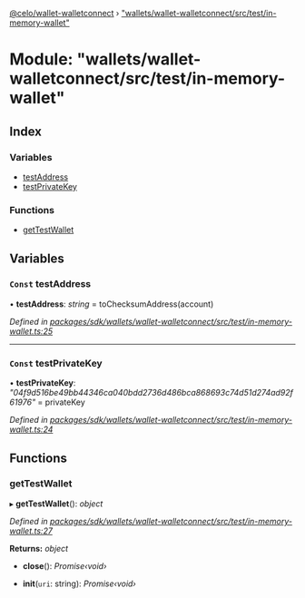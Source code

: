 [@celo/wallet-walletconnect](../README.md) › ["wallets/wallet-walletconnect/src/test/in-memory-wallet"](_wallets_wallet_walletconnect_src_test_in_memory_wallet_.md)

# Module: "wallets/wallet-walletconnect/src/test/in-memory-wallet"

## Index

### Variables

* [testAddress](_wallets_wallet_walletconnect_src_test_in_memory_wallet_.md#const-testaddress)
* [testPrivateKey](_wallets_wallet_walletconnect_src_test_in_memory_wallet_.md#const-testprivatekey)

### Functions

* [getTestWallet](_wallets_wallet_walletconnect_src_test_in_memory_wallet_.md#gettestwallet)

## Variables

### `Const` testAddress

• **testAddress**: *string* = toChecksumAddress(account)

*Defined in [packages/sdk/wallets/wallet-walletconnect/src/test/in-memory-wallet.ts:25](https://github.com/celo-org/celo-monorepo/blob/master/packages/sdk/wallets/wallet-walletconnect/src/test/in-memory-wallet.ts#L25)*

___

### `Const` testPrivateKey

• **testPrivateKey**: *"04f9d516be49bb44346ca040bdd2736d486bca868693c74d51d274ad92f61976"* = privateKey

*Defined in [packages/sdk/wallets/wallet-walletconnect/src/test/in-memory-wallet.ts:24](https://github.com/celo-org/celo-monorepo/blob/master/packages/sdk/wallets/wallet-walletconnect/src/test/in-memory-wallet.ts#L24)*

## Functions

###  getTestWallet

▸ **getTestWallet**(): *object*

*Defined in [packages/sdk/wallets/wallet-walletconnect/src/test/in-memory-wallet.ts:27](https://github.com/celo-org/celo-monorepo/blob/master/packages/sdk/wallets/wallet-walletconnect/src/test/in-memory-wallet.ts#L27)*

**Returns:** *object*

* **close**(): *Promise‹void›*

* **init**(`uri`: string): *Promise‹void›*
